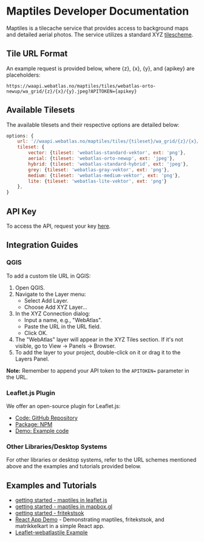 # Maptiles Developer Documentation

Maptiles is a tilecache service that provides access to background maps and detailed aerial photos. The service utilizes a standard XYZ [tilescheme](https://en.wikipedia.org/wiki/Tiled_web_map).

## Tile URL Format

An example request is provided below, where {z}, {x}, {y}, and {apikey} are placeholders:

```plaintext
https://waapi.webatlas.no/maptiles/tiles/webatlas-orto-newup/wa_grid/{z}/{x}/{y}.jpeg?APITOKEN={apikey}
```

## Available Tilesets

The available tilesets and their respective options are detailed below:

```javascript
options: {
    url: '//waapi.webatlas.no/maptiles/tiles/{tileset}/wa_grid/{z}/{x}/{y}.{ext}?APITOKEN={apikey}',
    tileset: {
        vector: {tileset: 'webatlas-standard-vektor', ext: 'png'},
        aerial: {tileset: 'webatlas-orto-newup', ext: 'jpeg'},
        hybrid: {tileset: 'webatlas-standard-hybrid', ext: 'jpeg'},
        grey: {tileset: 'webatlas-gray-vektor', ext: 'png'},
        medium: {tileset: 'webatlas-medium-vektor', ext: 'png'},
        lite: {tileset: 'webatlas-lite-vektor', ext: 'png'}
    },
}
```

## API Key

To access the API, request your key [here](https://www.norkart.no/dataoganalyse/).

## Integration Guides

### QGIS

To add a custom tile URL in QGIS:

1. Open QGIS.
2. Navigate to the Layer menu:
   - Select Add Layer.
   - Choose Add XYZ Layer...
3. In the XYZ Connection dialog:
   - Input a name, e.g., "WebAtlas".
   - Paste the URL in the URL field.
   - Click OK.
4. The "WebAtlas" layer will appear in the XYZ Tiles section. If it's not visible, go to View → Panels → Browser.
5. To add the layer to your project, double-click on it or drag it to the Layers Panel.

**Note:** Remember to append your API token to the `APITOKEN=` parameter in the URL.

### Leaflet.js Plugin

We offer an open-source plugin for Leaflet.js:

- [Code: GitHub Repository](https://github.com/Norkart/L.TileLayer.Webatlas)
- [Package: NPM](https://www.npmjs.com/package/leaflet-webatlastile)
- [Demo: Example code](https://github.com/Norkart/API-documentation/blob/main/code_and_tutorials/leaflet-webatlastiles-js)

### Other Libraries/Desktop Systems

For other libraries or desktop systems, refer to the URL schemes mentioned above and the examples and tutorials provided below.

## Examples and Tutorials

- [getting started - maptiles in leaflet.js](https://github.com/Norkart/API-documentation/tree/main/code_and_tutorials/getting%20started%20-%20maptiles%20in%20leaflet.js)
- [getting started - maptiles in mapbox.gl](https://github.com/Norkart/API-documentation/tree/main/code_and_tutorials/getting%20started%20-%20maptiles%20in%20mapbox.gl)
- [getting started - fritekstsok](https://github.com/Norkart/API-documentation/tree/main/code_and_tutorials/getting%20started%20-%20wms-overlays%20in%20leaflet.js)
- [React App Demo](https://github.com/Norkart/API-documentation/tree/main/code_and_tutorials/reactleaflet_fritekstsok_maptiles_matrikkelkart_example) - Demonstrating maptiles, fritekstsok, and matrikkelkart in a simple React app.
- [Leaflet-webatlastile Example](https://github.com/Norkart/API-documentation/blob/main/code_and_tutorials/leaflet-webatlastiles-js)
